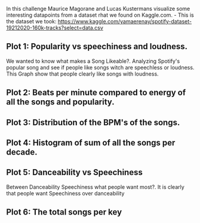 In this challenge Maurice Magorane and Lucas Kustermans visualize some interesting datapoints from a dataset rhat we found on Kaggle.com.
	- This is the dataset we took: https://www.kaggle.com/yamaerenay/spotify-dataset-19212020-160k-tracks?select=data.csv
    
## Plot 1: Popularity vs speechiness and loudness.
We wanted to know what makes a Song Likeable?. Analyzing Spotify's  popular song and see if people like songs witch are speechless or loudness. This Graph show that people clearly like songs with loudness.


## Plot 2: Beats per minute compared to energy of all the songs and popularity.

## Plot 3: Distribution of the BPM's of the songs.

## Plot 4: Histogram of sum of all the songs per decade. 

## Plot 5: Danceability vs Speechiness
Between Danceability Speechiness what people want most?. 
It is clearly that people want Speechiness over danceability 

## Plot 6: The total songs per key

